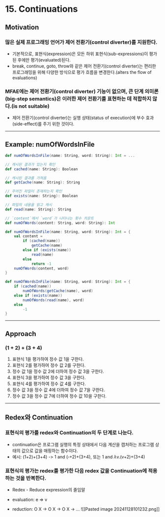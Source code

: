 # 15. Continuations
## Motivation
### 많은 실제 프로그래밍 언어가 제어 전환기(control diverter)를 지원한다.
- 기본적으로, 표현식(expression)은 모든 하위 표현식(sub-expressions)이 평가된 후에만 평가(evaluated)된다.
- break, continue, goto, throw와 같은 제어 전환기(control diverter)는 편리한 프로그래밍을 위해 다양한 방식으로 평가 흐름을 변경한다.(alters the flow of evaluations)

### MFAE에는 제어 전환기(control diverter) 기능이 없으며, 큰 단계 의미론(big-step semantics)은 이러한 제어 전환기를 표현하는 데 적합하지 않다.(is not suitable)
- 제어 전환기(control diverter)는 실행 상태(status of execution)에 부수 효과(side-effect)를 주기 위한 것이다.

---
## Example: numOfWordsInFile

```scala
def numOfWordsInFile(name: String, word: String): Int = ...

// 캐시된 결과가 있는지 확인
def cached(name: String): Boolean 

// 캐시된 결과를 가져옴
def getCache(name: String): String 

// 주어진 파일이 존재하는지 확인
def exists(name: String): Boolean 

// 파일의 내용을 읽고 캐시
def read(name: String): String 

// `content`에서 `word`가 나타나는 횟수 카운트
def numOfWords(content: String, word: String): Int

def numOfWordsInFile(name: String, word: String): Int = { 
	val content = 
		if (cached(name)) 
			getCache(name) 
		else if (exists(name)) 
			read(name) 
		else 
			return -1 
	numOfWords(content, word) 
}

def numOfWordsInFile(name: String, word: String): Int = { 
	if (cached(name)) 
		numOfWords(getCache(name), word) 
	else if (exists(name)) 
		numOfWords(read(name), word) 
	else 
		-1 
}
```

---
## Approach
### (1 + 2) + (3 + 4)
1. 표현식 1을 평가하여 정수 값 1을 구한다.
2. 표현식 2를 평가하여 정수 값 2를 구한다.
3. 정수 값 1을 정수 값 2에 더하여 정수 값 3을 구한다.
4. 표현식 3을 평가하여 정수 값 3을 구한다.
5. 표현식 4를 평가하여 정수 값 4를 구한다.
6. 정수 값 3을 정수 값 4에 더하여 정수 값 7을 구한다.
7. 정수 값 3을 정수 값 7에 더하여 정수 값 10을 구한다.

---
## Redex와 Continuation
### 표현식의 평가를 redex와 Continuation의 두 단계로 나눈다.
- continuation은 프로그램 실행의 특정 상태에서 다음 계산을 캡처하는 프로그램 상태의 값으로 값을 매핑하는 함수이다.
- 예시: (1+2)+(3+4) -> 1 and ($\square$+2)+(3+4), 또는 1 and $\lambda$v.(v+2)+(3+4)

### 표현식의 평가는 redex를 평가한 다음 redex 값을 Continuation에 적용하는 것을 반복한다.

- Redex - Reduce expression의 줄임말


- evaluation: e $\Rightarrow$ v
- reduction: O X -> O X -> O X -> ...
![[Pasted image 20241128101232.png]]

